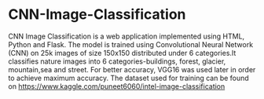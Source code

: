 # CNN-Image-Classification

CNN Image Classification is a web application implemented using HTML, Python and Flask. The model is trained using Convolutional Neural Network (CNN) on 25k images of size 150x150 distributed under 6 categories.It classifies nature images into 6 categories-buildings, forest, glacier, mountain,sea and street. For better accuracy, VGG16 was used later in order to achieve maximum accuracy. 
 The dataset used for training can be found on https://www.kaggle.com/puneet6060/intel-image-classification
